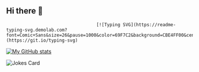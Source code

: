 ## Hi there 👋

                                      [![Typing SVG](https://readme-typing-svg.demolab.com?font=Comic+Sans&size=26&pause=1000&color=69F7C2&background=CBE4FF00&center=true&vCenter=true&width=435&lines=Hey+There%2C+I+am+PictoDEV)](https://git.io/typing-svg)

[![My GitHub stats](https://github-readme-stats.vercel.app/api?username=PictoDEV&theme=tokyonight)](https://github.com/PictoDEV/github-readme-stats)
<!-- Markdown -->

![Jokes Card](https://readme-jokes.vercel.app/api)


<!--
**PictoDEV/PictoDEV** is a ✨ _special_ ✨ repository because its `README.md` (this file) appears on your GitHub profile.

Here are some ideas to get you started:

- 🔭 I’m currently working on ...
- 🌱 I’m currently learning ...
- 👯 I’m looking to collaborate on ...
- 🤔 I’m looking for help with ...
- 💬 Ask me about ...
- 📫 How to reach me: ...
- 😄 Pronouns: ...
- ⚡ Fun fact: ...
-->
